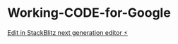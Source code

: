 # Working-CODE-for-Google

[Edit in StackBlitz next generation editor ⚡️](https://stackblitz.com/~/github.com/ProfessorDutch/Working-CODE-for-Google)